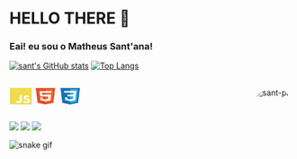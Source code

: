 # HELLO THERE 👋

### Eai! eu sou o Matheus Sant'ana!

[![sant's GitHub stats](https://github-readme-stats.vercel.app/api?username=Msvnt&show_icons=true&theme=codeSTACKr)](https://github.com/msvnt/github-readme-stats)
[![Top Langs](https://github-readme-stats.vercel.app/api/top-langs/?username=msvnt&layout=compact&langs_count=8&theme=codeSTACKr)](https://github.com/msvnt/github-readme-stats)

<div style="display: inline_block"><br>
  <img align="center" alt="sant-Js" height="30" width="40" src="https://raw.githubusercontent.com/devicons/devicon/master/icons/javascript/javascript-plain.svg">
  <img align="center" alt="sant-HTML" height="30" width="40" src="https://raw.githubusercontent.com/devicons/devicon/master/icons/html5/html5-original.svg">
  <img align="center" alt="sant-CSS" height="30" width="40" src="https://raw.githubusercontent.com/devicons/devicon/master/icons/css3/css3-original.svg">
  
  <img align="right" alt="sant-pic" height="175" style="border-radius:50px;" src="https://cdn.discordapp.com/attachments/1044409061749309463/1072370013345947648/Icon.gif_2.gif">
</div>

##

<div> 
  
 <a href="https://discord.gg/J4KcC46WHM" target="_blank"><img src="https://img.shields.io/badge/Discord-7289DA?style=for-the-badge&logo=discord&logoColor=white" target="_blank"></a> 
  <a href = "mailto:matheus_santana@id.uff.br"><img src="https://img.shields.io/badge/Gmail-D14836?style=for-the-badge&logo=gmail&logoColor=white"></a>
  <a href="https://www.linkedin.com/in/matheus-santana-rosa/" target="_blank"><img src="https://img.shields.io/badge/-LinkedIn-%230077B5?style=for-the-badge&logo=linkedin&logoColor=white" target="_blank"></a> 
</div>

![snake gif](https://github.com/Msvnt/Msvnt/blob/output/github-contribution-grid-snake.svg)
